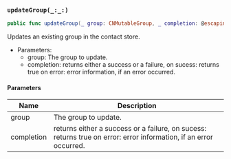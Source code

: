 ### `updateGroup(_:_:)`

```swift
public func updateGroup(_ group: CNMutableGroup, _ completion: @escaping (Result<Bool, Error>) -> Void)
```

Updates an existing group in the contact store.
- Parameters:
  - group: The group to update.
  - completion: returns either a success or a failure,
on sucess: returns true
on error: error information, if an error occurred.

#### Parameters

| Name | Description |
| ---- | ----------- |
| group | The group to update. |
| completion | returns either a success or a failure, on sucess: returns true on error: error information, if an error occurred. |